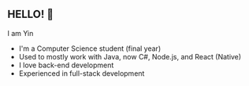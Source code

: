 ## HELLO! 🤠

I am Yin

- I'm a Computer Science student (final year)
- Used to mostly work with Java, now C#, Node.js, and React (Native)
- I love back-end development
- Experienced in full-stack development
